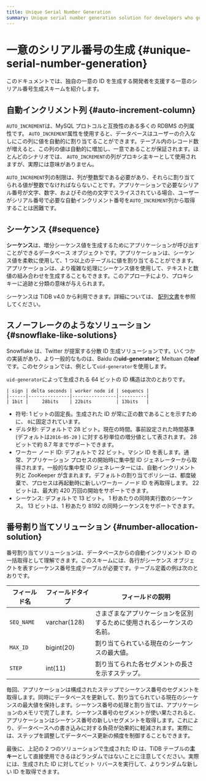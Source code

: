 ```yaml
---
title: Unique Serial Number Generation
summary: Unique serial number generation solution for developers who generate their own unique IDs.
---
```


# 一意のシリアル番号の生成 {#unique-serial-number-generation}

このドキュメントでは、独自の一意の ID を生成する開発者を支援する一意のシリアル番号生成スキームを紹介します。

## 自動インクリメント列 {#auto-increment-column}

`AUTO_INCREMENT`は、MySQL プロトコルと互換性のある多くの RDBMS の列属性です。 `AUTO_INCREMENT`属性を使用すると、データベースはユーザーの介入なしにこの列に値を自動的に割り当てることができます。テーブル内のレコード数が増えると、この列の値は自動的に増加し、一意であることが保証されます。ほとんどのシナリオでは、 `AUTO_INCREMENT`の列がプロキシ主キーとして使用されますが、実際には意味がありません。

`AUTO_INCREMENT`列の制限は、列が整数型である必要があり、それらに割り当てられる値が整数でなければならないことです。アプリケーションで必要なシリアル番号が文字、数字、およびその他の文字でスライスされている場合、ユーザーがシリアル番号で必要な自動インクリメント番号を`AUTO_INCREMENT`列から取得することは困難です。

## シーケンス {#sequence}

**シーケンス**は、増分シーケンス値を生成するためにアプリケーションが呼び出すことができるデータベース オブジェクトです。アプリケーションは、シーケンス値を柔軟に使用して、1 つ以上のテーブルに値を割り当てることができます。アプリケーションは、より複雑な処理にシーケンス値を使用して、テキストと数値の組み合わせを生成することもできます。このアプローチにより、プロキシ キーに追跡と分類の意味が与えられます。

シーケンスは TiDB v4.0 から利用できます。詳細については、 [配列文書](/sql-statements/sql-statement-create-sequence.md#create-sequence)を参照してください。

## スノーフレークのようなソリューション {#snowflake-like-solutions}

Snowflake は、Twitter が提案する分散 ID 生成ソリューションです。いくつかの実装があり、より一般的なものは、Baidu の**uid-generator**と Meituan の<strong>leaf</strong>です。このセクションでは、例として`uid-generator`を使用します。

`uid-generator`によって生成される 64 ビットの ID 構造は次のとおりです。

```
| sign | delta seconds | worker node id | sequencs |
|------|---------------|----------------|----------|
| 1bit |     28bits    | 22bits         | 13bits   |
```

-   符号: 1 ビットの固定長。生成された ID が常に正の数であることを示すために、 `0`に固定されています。
-   デルタ秒: デフォルトで 28 ビット。現在の時間。事前設定された時間基準 (デフォルトは`2016-05-20` ) に対する秒単位の増分値として表されます。 28 ビットで約 8.7 年までサポートできます。
-   ワーカー ノード ID: デフォルトで 22 ビット。マシン ID を表します。通常、アプリケーション プロセスの開始時に集中型 ID ジェネレーターから取得されます。一般的な集中型 ID ジェネレーターには、自動インクリメント列と ZooKeeper が含まれます。デフォルトの割り当てポリシーは、都度破棄で、プロセスは再起動時に新しいワーカー ノード ID を再取得します。 22 ビットは、最大約 420 万回の開始をサポートできます。
-   シーケンス: デフォルトで 13 ビット。 1 秒あたりの同時実行数のシーケンス。 13 ビットは、1 秒あたり 8192 の同時シーケンスをサポートできます。

## 番号割り当てソリューション {#number-allocation-solution}

番号割り当てソリューションは、データベースからの自動インクリメント ID の一括取得として理解できます。このスキームには、各行がシーケンス オブジェクトを表すシーケンス番号生成テーブルが必要です。テーブル定義の例は次のとおりです。

| フィールド名     | フィールドタイプ     | フィールドの説明                            |
| ---------- | ------------ | ----------------------------------- |
| `SEQ_NAME` | varchar(128) | さまざまなアプリケーションを区別するために使用されるシーケンスの名前。 |
| `MAX_ID`   | bigint(20)   | 割り当てられている現在のシーケンスの最大値。              |
| `STEP`     | int(11)      | 割り当てられた各セグメントの長さを示すステップ。            |

毎回、アプリケーションは構成されたステップでシーケンス番号のセグメントを取得します。同時にデータベースを更新して、割り当てられている現在のシーケンスの最大値を保持します。シーケンス番号の処理と割り当ては、アプリケーションのメモリで完了します。シーケンス番号のセグメントが使い果たされると、アプリケーションはシーケンス番号の新しいセグメントを取得します。これにより、データベースへの書き込みに対する負荷が効果的に軽減されます。実際には、ステップを調整してデータベース更新の頻度を制御することもできます。

最後に、上記の 2 つのソリューションで生成された ID は、TiDB テーブルの**主キー**として直接使用できるほどランダムではないことに注意してください。実際には、生成された ID に対してビット リバースを実行して、よりランダムな新しい ID を取得できます。
